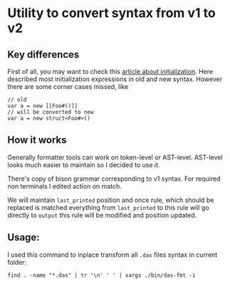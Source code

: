 # Utility to convert syntax from v1 to v2
## Key differences
First of all, you may want to check this [article about initialization](https://borisbat.github.io/dascf-blog/2024/07/23/data-initialization/). Here described most initialization expressions  in old and new syntax.
However there are some corner cases missed, like 
```
// old
var a = new [[Foo#()]]
// will be converted to new
var a = new struct<Foo#>()
```

## How it works
Generally formatter tools can work on token-level or AST-level. 
AST-level looks much easier to maintain so I decided to use it.

There's copy of bison grammar corresponding to v1 syntax. For required non terminals I edited action on match.

We will maintain `last_printed` position and once rule, 
which should be replaced is matched everything from `last_printed` to this rule
will go directly to `output` 
this rule will be modified and position updated.

## Usage:
I used this command to inplace transform all `.das` files syntax in current folder:
```
find . -name "*.das" | tr '\n' ' ' | xargs ./bin/das-fmt -i
```
